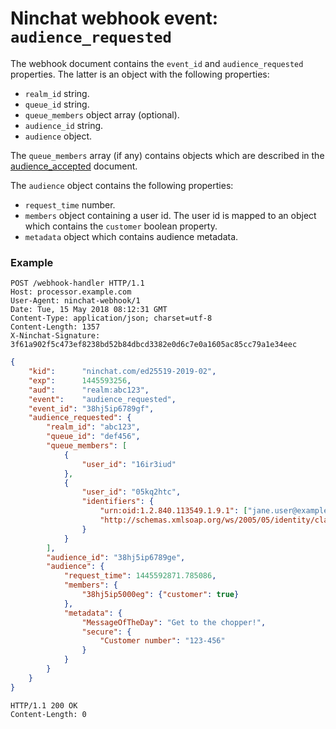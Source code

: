 # Ninchat webhook event: `audience_requested`

The webhook document contains the `event_id` and `audience_requested`
properties.  The latter is an object with the following properties:

- `realm_id` string.
- `queue_id` string.
- `queue_members` object array (optional).
- `audience_id` string.
- `audience` object.

The `queue_members` array (if any) contains objects which are described in the
[audience_accepted](audience_accepted.md) document.

The `audience` object contains the following properties:

- `request_time` number.
- `members` object containing a user id.  The user id is mapped to an object which contains the `customer` boolean property.
- `metadata` object which contains audience metadata.


### Example

```
POST /webhook-handler HTTP/1.1
Host: processor.example.com
User-Agent: ninchat-webhook/1
Date: Tue, 15 May 2018 08:12:31 GMT
Content-Type: application/json; charset=utf-8
Content-Length: 1357
X-Ninchat-Signature: 3f61a902f5c473ef8238bd52b84dbcd3382e0d6c7e0a1605ac85cc79a1e34eec
```

```json
{
    "kid":      "ninchat.com/ed25519-2019-02",
    "exp":      1445593256,
    "aud":      "realm:abc123",
    "event":    "audience_requested",
    "event_id": "38hj5ip6789gf",
    "audience_requested": {
        "realm_id": "abc123",
        "queue_id": "def456",
        "queue_members": [
            {
                "user_id": "16ir3iud"
            },
            {
                "user_id": "05kq2htc",
                "identifiers": {
                    "urn:oid:1.2.840.113549.1.9.1": ["jane.user@example.com"],
                    "http://schemas.xmlsoap.org/ws/2005/05/identity/claims/nameidentifier": ["4066c3507538"]
                }
            }
        ],
        "audience_id": "38hj5ip6789ge",
        "audience": {
            "request_time": 1445592871.785086,
            "members": {
                "38hj5ip5000eg": {"customer": true}
            },
            "metadata": {
                "MessageOfTheDay": "Get to the chopper!",
                "secure": {
                    "Customer number": "123-456"
                }
            }
        }
    }
}
```

```
HTTP/1.1 200 OK
Content-Length: 0
```
